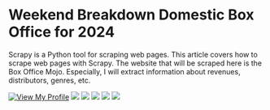  # Weekend Breakdown Domestic Box Office for 2024 

 Scrapy is a Python tool for scraping web pages. This article covers how to scrape web pages with Scrapy. The website that will be scraped here is the Box Office Mojo. Especially, I will extract information about revenues, distributors, genres, etc.

 <a href="https://github.com/mscbuild"><img src="https://camo.githubusercontent.com/e9f3798d5901d27fe2097e37c8e91edb808b38b236dbebd836638c12b836ed7b/68747470733a2f2f696d672e736869656c64732e696f2f62616467652f566965772d4d795f50726f66696c652d677265656e3f6c6f676f3d476974487562" alt="View My Profile" data-canonical-src="https://img.shields.io/badge/View-My_Profile-green?logo=GitHub" style="max-width: 100%;"></a>
 ![](https://komarev.com/ghpvc/?username=mscbuild) 
 ![](https://img.shields.io/github/license/mscbuild/Domestic-Box-Office-Weekends-For-2024) 
 ![](https://img.shields.io/github/repo-size/mscbuild/Domestic-Box-Office-Weekends-For-2024)
![](https://img.shields.io/badge/PRs-Welcome-green)
![](https://img.shields.io/badge/code%20style-python-green)
 


